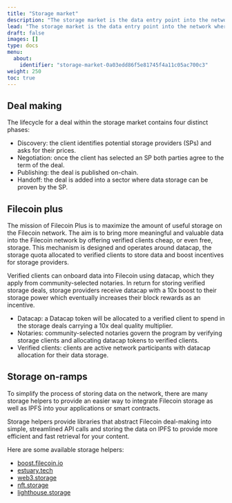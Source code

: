 ```yaml
---
title: "Storage market"
description: "The storage market is the data entry point into the network where storage providers and clients negotiate and publish storage deals on-chain."
lead: "The storage market is the data entry point into the network where storage providers and clients negotiate and publish storage deals on-chain."
draft: false
images: []
type: docs
menu:
  about:
    identifier: "storage-market-0a03edd86f5e81745f4a11c05ac700c3"
weight: 250
toc: true
---
```


## Deal making

The lifecycle for a deal within the storage market contains four distinct phases:

- Discovery: the client identifies potential storage providers (SPs) and asks for their prices.
- Negotiation: once the client has selected an SP both parties agree to the term of the deal.
- Publishing: the deal is published on-chain.
- Handoff: the deal is added into a sector where data storage can be proven by the SP.

## Filecoin plus  

The mission of Filecoin Plus is to maximize the amount of useful storage on the Filecoin network. The aim is to bring more meaningful and valuable data into the Filecoin network by offering verified clients cheap, or even free, storage. This mechanism is designed and operates around datacap, the storage quota allocated to verified clients to store data and boost incentives for storage providers.  

Verified clients can onboard data into Filecoin using datacap, which they apply from community-selected notaries. In return for storing verified storage deals, storage providers receive datacap with a 10x boost to their storage power which eventually increases their block rewards as an incentive.

- Datacap: a Datacap token will be allocated to a verified client to spend in the storage deals carrying a 10x deal quality multiplier.
- Notaries: community-selected notaries govern the program by verifying storage clients and allocating datacap tokens to verified clients.
- Verified clients: clients are active network participants with datacap allocation for their data storage.

## Storage on-ramps

To simplify the process of storing data on the network, there are many storage helpers to provide an easier way to integrate Filecoin storage as well as IPFS into your applications or smart contracts.

Storage helpers provide libraries that abstract Filecoin deal-making into simple, streamlined API calls and storing the data on IPFS to provide more efficient and fast retrieval for your content.

Here are some available storage helpers:

- [boost.filecoin.io](https://boost.filecoin.io/&sa=D&source=editors&ust=1674147484234258&usg=AOvVaw1PFBrROfthUdAgHLwkkv63)
- [estuary.tech](https://estuary.tech/&sa=D&source=editors&ust=1674147484234745&usg=AOvVaw1b_HzDFLP0Tmz_o-I4yV7P)
- [web3.storage](https://web3.storage/&sa=D&source=editors&ust=1674147484235114&usg=AOvVaw3YpID28KFS1K2RXMlravRA)
- [nft.storage](https://nft.storage/&sa=D&source=editors&ust=1674147484235484&usg=AOvVaw15IcqJMpzEfmvDH3Ls5jFG)
- [lighthouse.storage](https://www.lighthouse.storage/&sa=D&source=editors&ust=1674147484235832&usg=AOvVaw3FpKwTYoVxHi9WfPLgEaWb)
